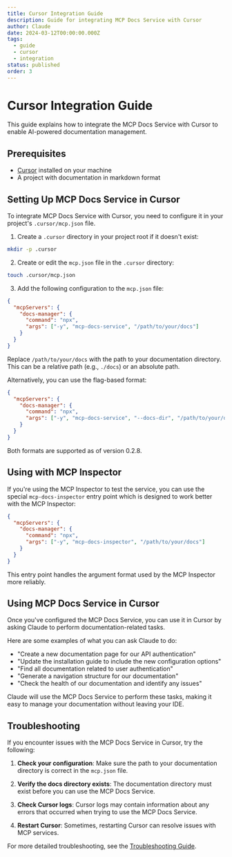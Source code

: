 ```yaml
---
title: Cursor Integration Guide
description: Guide for integrating MCP Docs Service with Cursor
author: Claude
date: 2024-03-12T00:00:00.000Z
tags:
  - guide
  - cursor
  - integration
status: published
order: 3
---
```


# Cursor Integration Guide

This guide explains how to integrate the MCP Docs Service with Cursor to enable AI-powered documentation management.

## Prerequisites

- [Cursor](https://cursor.sh/) installed on your machine
- A project with documentation in markdown format

## Setting Up MCP Docs Service in Cursor

To integrate MCP Docs Service with Cursor, you need to configure it in your project's `.cursor/mcp.json` file.

1. Create a `.cursor` directory in your project root if it doesn't exist:

```bash
mkdir -p .cursor
```

2. Create or edit the `mcp.json` file in the `.cursor` directory:

```bash
touch .cursor/mcp.json
```

3. Add the following configuration to the `mcp.json` file:

```json
{
  "mcpServers": {
    "docs-manager": {
      "command": "npx",
      "args": ["-y", "mcp-docs-service", "/path/to/your/docs"]
    }
  }
}
```

Replace `/path/to/your/docs` with the path to your documentation directory. This can be a relative path (e.g., `./docs`) or an absolute path.

Alternatively, you can use the flag-based format:

```json
{
  "mcpServers": {
    "docs-manager": {
      "command": "npx",
      "args": ["-y", "mcp-docs-service", "--docs-dir", "/path/to/your/docs"]
    }
  }
}
```

Both formats are supported as of version 0.2.8.

## Using with MCP Inspector

If you're using the MCP Inspector to test the service, you can use the special `mcp-docs-inspector` entry point which is designed to work better with the MCP Inspector:

```json
{
  "mcpServers": {
    "docs-manager": {
      "command": "npx",
      "args": ["-y", "mcp-docs-inspector", "/path/to/your/docs"]
    }
  }
}
```

This entry point handles the argument format used by the MCP Inspector more reliably.

## Using MCP Docs Service in Cursor

Once you've configured the MCP Docs Service, you can use it in Cursor by asking Claude to perform documentation-related tasks.

Here are some examples of what you can ask Claude to do:

- "Create a new documentation page for our API authentication"
- "Update the installation guide to include the new configuration options"
- "Find all documentation related to user authentication"
- "Generate a navigation structure for our documentation"
- "Check the health of our documentation and identify any issues"

Claude will use the MCP Docs Service to perform these tasks, making it easy to manage your documentation without leaving your IDE.

## Troubleshooting

If you encounter issues with the MCP Docs Service in Cursor, try the following:

1. **Check your configuration**: Make sure the path to your documentation directory is correct in the `mcp.json` file.

2. **Verify the docs directory exists**: The documentation directory must exist before you can use the MCP Docs Service.

3. **Check Cursor logs**: Cursor logs may contain information about any errors that occurred when trying to use the MCP Docs Service.

4. **Restart Cursor**: Sometimes, restarting Cursor can resolve issues with MCP services.

For more detailed troubleshooting, see the [Troubleshooting Guide](troubleshooting.md).
